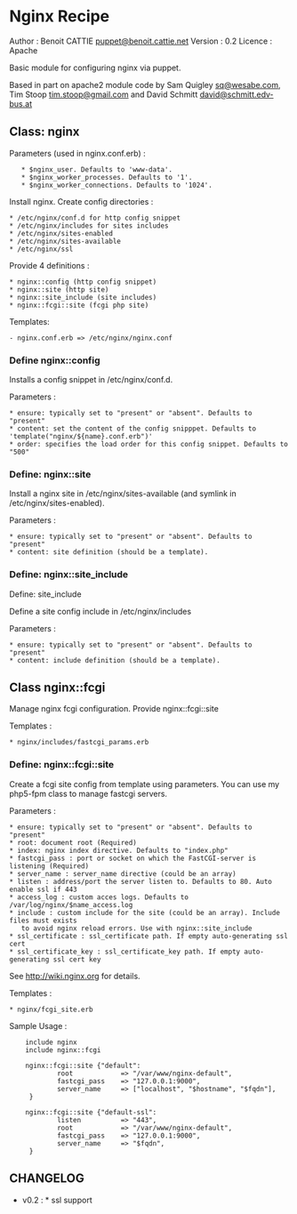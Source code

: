 # Nginx Recipe #
Author	: Benoit CATTIE <puppet@benoit.cattie.net>
Version	: 0.2
Licence : Apache

Basic module for configuring nginx via puppet.

Based in part on apache2 module code by Sam Quigley <sq@wesabe.com>, Tim Stoop <tim.stoop@gmail.com> and David Schmitt <david@schmitt.edv-bus.at>

## Class: nginx ##

Parameters (used in nginx.conf.erb) :

       * $nginx_user. Defaults to 'www-data'. 
       * $nginx_worker_processes. Defaults to '1'.
       * $nginx_worker_connections. Defaults to '1024'.

Install nginx.
Create config directories :

	* /etc/nginx/conf.d for http config snippet
	* /etc/nginx/includes for sites includes
	* /etc/nginx/sites-enabled
	* /etc/nginx/sites-available
	* /etc/nginx/ssl

Provide 4 definitions : 

	* nginx::config (http config snippet)
	* nginx::site (http site)
	* nginx::site_include (site includes)
	* nginx::fcgi::site (fcgi php site)

Templates:

	- nginx.conf.erb => /etc/nginx/nginx.conf


### Define nginx::config ### 

Installs a config snippet in /etc/nginx/conf.d. 

Parameters :

	* ensure: typically set to "present" or "absent". Defaults to "present"
	* content: set the content of the config snipppet. Defaults to 'template("nginx/${name}.conf.erb")'
	* order: specifies the load order for this config snippet. Defaults to "500"


###  Define: nginx::site ###

Install a nginx site in /etc/nginx/sites-available (and symlink in /etc/nginx/sites-enabled). 

Parameters :

	* ensure: typically set to "present" or "absent". Defaults to "present"
	* content: site definition (should be a template).

###  Define: nginx::site_include ###

Define: site_include

Define a site config include in /etc/nginx/includes

Parameters :

	* ensure: typically set to "present" or "absent". Defaults to "present"
	* content: include definition (should be a template).


## Class nginx::fcgi ##

Manage nginx fcgi configuration.
Provide nginx::fcgi::site 

Templates :

	* nginx/includes/fastcgi_params.erb

###  Define: nginx::fcgi::site  ###

Create a fcgi site config from template using parameters.
You can use my php5-fpm class to manage fastcgi servers.

Parameters :

 	* ensure: typically set to "present" or "absent". Defaults to "present"
 	* root: document root (Required)
	* index: nginx index directive. Defaults to "index.php"
	* fastcgi_pass : port or socket on which the FastCGI-server is listening (Required)
	* server_name : server_name directive (could be an array)
	* listen : address/port the server listen to. Defaults to 80. Auto enable ssl if 443
	* access_log : custom acces logs. Defaults to /var/log/nginx/$name_access.log
	* include : custom include for the site (could be an array). Include files must exists
	   to avoid nginx reload errors. Use with nginx::site_include
	* ssl_certificate : ssl_certificate path. If empty auto-generating ssl cert
	* ssl_certificate_key : ssl_certificate_key path. If empty auto-generating ssl cert key 
 
   See http://wiki.nginx.org for details.

Templates :

	* nginx/fcgi_site.erb

Sample Usage :

        include nginx
        include nginx::fcgi

        nginx::fcgi::site {"default":
                root            => "/var/www/nginx-default",
                fastcgi_pass    => "127.0.0.1:9000",
                server_name     => ["localhost", "$hostname", "$fqdn"],
         }

        nginx::fcgi::site {"default-ssl":
                listen          => "443",
                root            => "/var/www/nginx-default",
                fastcgi_pass    => "127.0.0.1:9000",
                server_name     => "$fqdn",
         }

## CHANGELOG ##
- v0.2 : * ssl support
